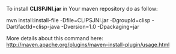To install **CLISPJNI.jar** in Your maven repository do as follow:

mvn install:install-file -Dfile=CLIPSJNI.jar -DgroupId=clisp -DartifactId=clisp-java -Dversion=1.0 -Dpackaging=jar

More details about this command here:
http://maven.apache.org/plugins/maven-install-plugin/usage.html